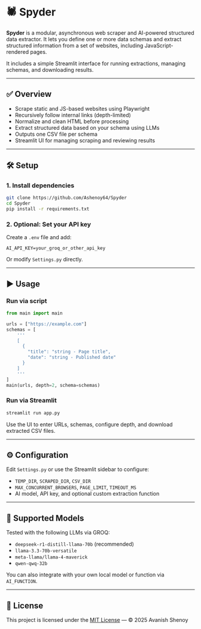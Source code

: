 # 🕷️ Spyder

**Spyder** is a modular, asynchronous web scraper and AI-powered structured data extractor. It lets you define one or more data schemas and extract structured information from a set of websites, including JavaScript-rendered pages.

It includes a simple Streamlit interface for running extractions, managing schemas, and downloading results.

---

## ✅ Overview

- Scrape static and JS-based websites using Playwright
- Recursively follow internal links (depth-limited)
- Normalize and clean HTML before processing
- Extract structured data based on your schema using LLMs
- Outputs one CSV file per schema
- Streamlit UI for managing scraping and reviewing results

---

## 🛠️ Setup

### 1. Install dependencies

```bash
git clone https://github.com/Ashenoy64/Spyder
cd Spyder
pip install -r requirements.txt
````

### 2. Optional: Set your API key

Create a `.env` file and add:

```
AI_API_KEY=your_groq_or_other_api_key
```

Or modify `Settings.py` directly.

---

## ▶️ Usage

### Run via script

```python
from main import main

urls = ["https://example.com"]
schemas = [
    '''
    [
      {
        "title": "string - Page title",
        "date": "string - Published date"
      }
    ]
    '''
]
main(urls, depth=2, schema=schemas)
```

### Run via Streamlit

```bash
streamlit run app.py
```

Use the UI to enter URLs, schemas, configure depth, and download extracted CSV files.

---

## ⚙️ Configuration

Edit `Settings.py` or use the Streamlit sidebar to configure:

* `TEMP_DIR`, `SCRAPED_DIR`, `CSV_DIR`
* `MAX_CONCURRENT_BROWSERS`, `PAGE_LIMIT`, `TIMEOUT_MS`
* AI model, API key, and optional custom extraction function

---

## 🧠 Supported Models

Tested with the following LLMs via GROQ:

* `deepseek-r1-distill-llama-70b` (recommended)
* `llama-3.3-70b-versatile`
* `meta-llama/llama-4-maverick`
* `qwen-qwq-32b`

You can also integrate with your own local model or function via `AI_FUNCTION`.

---

## 📄 License

This project is licensed under the [MIT License](LICENSE) — © 2025 Avanish Shenoy


